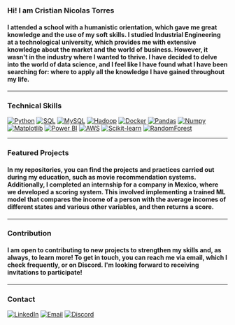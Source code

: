### Hi! I am Cristian Nicolas Torres

#### I attended a school with a humanistic orientation, which gave me great knowledge and the use of my soft skills. I studied Industrial Engineering at a technological university, which provides me with extensive knowledge about the market and the world of business. However, it wasn't in the industry where I wanted to thrive. I have decided to delve into the world of data science, and I feel like I have found what I have been searching for: where to apply all the knowledge I have gained throughout my life.

---
### Technical Skills

[![Python](https://img.shields.io/badge/Python-blue?logo=python&style=for-the-badge)](https://www.python.org/)
[![SQL](https://img.shields.io/badge/SQL-orange?logo=sql&style=for-the-badge)](https://www.sql.org/)
[![MySQL](https://img.shields.io/badge/MySQL-blue?logo=mysql&style=for-the-badge)](https://www.mysql.com/)
[![Hadoop](https://img.shields.io/badge/Hadoop-yellow?logo=hadoop&style=for-the-badge)](https://hadoop.apache.org/)
[![Docker](https://img.shields.io/badge/Docker-blue?logo=docker&style=for-the-badge)](https://www.docker.com/)
[![Pandas](https://img.shields.io/badge/Pandas-grey?logo=pandas&style=for-the-badge)](https://pandas.pydata.org/)
[![Numpy](https://img.shields.io/badge/Numpy-grey?logo=numpy&style=for-the-badge)](https://numpy.org/)
[![Matplotlib](https://img.shields.io/badge/Matplotlib-grey?logo=matplotlib&style=for-the-badge)](https://matplotlib.org/)
[![Power BI](https://img.shields.io/badge/Power_BI-grey?logo=power-bi&style=for-the-badge)](https://powerbi.microsoft.com/)
[![AWS](https://img.shields.io/badge/AWS-orange?logo=amazon-aws&style=for-the-badge)](https://aws.amazon.com/)
[![Scikit-learn](https://img.shields.io/badge/Scikit_learn-grey?logo=scikit-learn&style=for-the-badge)](https://scikit-learn.org/)
[![RandomForest](https://img.shields.io/badge/RandomForest-grey?logo=random-forest&style=for-the-badge)](https://randomforest.org/)


---
### Featured Projects

#### In my repositories, you can find the projects and practices carried out during my education, such as movie recommendation systems. Additionally, I completed an internship for a company in Mexico, where we developed a scoring system. This involved implementing a trained ML model that compares the income of a person with the average incomes of different states and various other variables, and then returns a score.

---
### Contribution

#### I am open to contributing to new projects to strengthen my skills and, as always, to learn more! To get in touch, you can reach me via email, which I check frequently, or on Discord. I'm looking forward to receiving invitations to participate!

---
### Contact 

[![LinkedIn](https://img.shields.io/badge/LinkedIn-Cristian%20Nicol%C3%A1s%20Torres-blue?logo=linkedin&style=for-the-badge&logoColor=blue)](https://www.linkedin.com/in/cristian-nicol%C3%A1s-torres-/)
[![Email](https://img.shields.io/badge/Email-torres.cristian.nicolas%40gmail.com-red?logo=gmail&style=for-the-badge)](mailto:torres.cristian.nicolas@gmail.com)
[![Discord](https://img.shields.io/badge/Discord-cristiannicolastorres-7289DA?logo=discord&style=for-the-badge)](https://discord.com/users/cristiannicolastorres)
